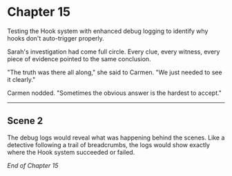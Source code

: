 # Chapter 15

Testing the Hook system with enhanced debug logging to identify why hooks don't auto-trigger properly.

Sarah's investigation had come full circle. Every clue, every witness, every piece of evidence pointed to the same conclusion.

"The truth was there all along," she said to Carmen. "We just needed to see it clearly."

Carmen nodded. "Sometimes the obvious answer is the hardest to accept."

---

## Scene 2

The debug logs would reveal what was happening behind the scenes. Like a detective following a trail of breadcrumbs, the logs would show exactly where the Hook system succeeded or failed.

*End of Chapter 15*